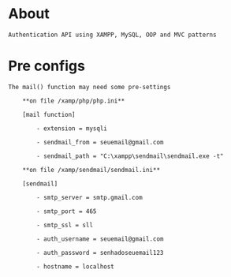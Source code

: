 # About 

    Authentication API using XAMPP, MySQL, OOP and MVC patterns

# Pre configs

    The mail() function may need some pre-settings

        **on file /xamp/php/php.ini**
        
        [mail function]

            - extension = mysqli

            - sendmail_from = seuemail@gmail.com

            - sendmail_path = "C:\xampp\sendmail\sendmail.exe -t"

        **on file /xamp/sendmail/sendmail.ini**

        [sendmail]

            - smtp_server = smtp.gmail.com
            
            - smtp_port = 465 
        
            - smtp_ssl = sll
        
            - auth_username = seuemail@gmail.com
            
            - auth_password = senhadoseuemail123
        
            - hostname = localhost
